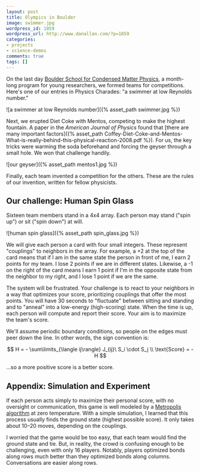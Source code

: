 ```yaml
---
layout: post
title: Olympics in Boulder
image: swimmer.jpg
wordpress_id: 1859
wordpress_url: http://www.danallan.com/?p=1859
categories:
- projects
- science-demos
comments: true
tags: []
---
```

On the last day [Boulder School for Condensed Matter Physics](http://boulder.research.yale.edu/Boulder-2012/index.html), a month-long program for young researchers, we formed teams for competitions. Here's one of our entries in Physics Charades: "a swimmer at low Reynolds number."

![a swimmer at low Reynolds number]({% asset_path swimmer.jpg %})

Next, we erupted Diet Coke with Mentos, competing to make the highest fountain. A paper in the _American Journal of Physics_ found that [there are many important factors]({% asset_path Coffey-Diet-Coke-and-Mentos-What-is-really-behind-this-physical-reaction-2008.pdf %}). For us, the key tricks were warming the soda beforehand and forcing the geyser through a small hole. We won that challenge handily.

![our geyser]({% asset_path mentos1.jpg %})

Finally, each team invented a competition for the others. These are the rules of our invention, written for fellow physicists.

## Our challenge: Human Spin Glass

Sixteen team members stand in a 4x4 array. Each person may stand ("spin up") or sit ("spin down") at will.

![human spin glass]({% asset_path spin_glass.jpg %})

We will give each person a card with four small integers. These represent "couplings" to neighbors in the array. For example, a +2 at the top of the card means that if I am in the same state the person in front of me, I earn 2 points for my team. I lose 2 points if we are in different states. Likewise, a -1 on the right of the card means I earn 1 point if I'm in the opposite state from the neighbor to my right, and I lose 1 point if we are the same.

The system will be frustrated. Your challenge is to react to your neighbors in a way that optimizes your score, prioritizing couplings that offer the most points. You will have 30 seconds to "fluctuate" between sitting and standing and to "anneal" into a low-energy (high-scoring) state. When the time is up, each person will compute and report their score. Your aim is to maximize the team's score.

We'll assume periodic boundary conditions, so people on the edges must peer down the line. In other words, the sign convention is: 

$$ H = - \sum\limits_{\langle ij\rangle} J_{ij}\ S_i \cdot S_j \\ \text{Score} = -H $$ 

 ...so a more positive score is a better score.

## Appendix: Simulation and Experiment

If each person acts simply to maximize their personal score, with no oversight or communication, this game is well modeled by a [Metropolis algorithm](http://en.wikipedia.org/wiki/Metropolis%E2%80%93Hastings_algorithm) at zero temperature. With a simple simulation, I learned that this process usually finds the ground state (highest possible score). It only takes about 10–20 moves, depending on the couplings.

I worried that the game would be too easy, that each team would find the ground state and tie. But, in reality, the crowd is confusing enough to be challenging, even with only 16 players. Notably, players optimized bonds along rows much better than they optimized bonds along columns. Conversations are easier along rows.
